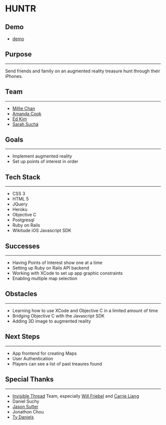 # HUNTR
## Demo
* [demo](https://www.youtube.com/watch?v=gMK9X3fSMkQ)

## Purpose
------
Send friends and family on an augmented reality treasure hunt through their iPhones.

## Team
------
* [Millie Chan](https://github.com/milliechan)
* [Amanda Cook](https://github.com/amandawouldgo)
* [Ed Kim](https://github.com/edwardkimj)
* [Sarah Suchá](https://github.com/sarahsucha)

## Goals
------
* Implement augmented reality
* Set up points of interest in order

## Tech Stack
------
* CSS 3
* HTML 5
* JQuery
* Heroku
* Objective C
* Postgresql
* Ruby on Rails
* Wikitude iOS Javascript SDK

## Successes
------
* Having Points of Interest show one at a time
* Setting up Ruby on Rails API backend
* Working with XCode to set up app graphic constraints
* Enabling multiple map selection

## Obstacles
------
* Learning how to use XCode and Objective C in a limited amount of time
* Bridging Objective C with the Javascript SDK
* Adding 3D image to augmented reality

## Next Steps
------
* App frontend for creating Maps
* User Authentication
* Players can see a list of past treaures found

## Special Thanks
------
* [Invisible Thread](https://github.com/wfriebel/invisible-thread) Team, especially [Will Friebel](https://github.com/wfriebel) and [Carrie Liang](https://github.com/liangcarrie20)
* Daniel Suchy
* [Jason Sutter](https://github.com/jasonsutter87)
* Jonathon Chou
* [Ty Daniels](https://github.com/tdangles81) 
